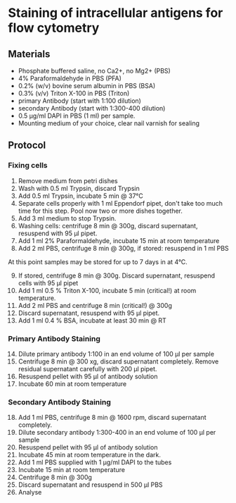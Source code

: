 Staining of intracellular antigens for flow cytometry
=====================================================

Materials
---------

* Phosphate buffered saline, no Ca2+, no Mg2+ (PBS)
* 4% Paraformaldehyde in PBS (PFA)
* 0.2% (w/v) bovine serum albumin in PBS (BSA)
* 0.3% (v/v) Triton X-100 in PBS (Triton)
* primary Antibody (start with 1:100 dilution)
* secondary Antibody (start with 1:300-400 dilution)
* 0.5 µg/ml DAPI in PBS (1 ml) per sample.
* Mounting medium of your choice, clear nail varnish for sealing

Protocol
--------

### Fixing cells

1. Remove medium from petri dishes
2. Wash with 0.5 ml Trypsin, discard Trypsin
3. Add 0.5 ml Trypsin, incubate 5 min @ 37°C
4. Separate cells properly with 1 ml Eppendorf pipet, don't take too much time for this step. Pool now two or more dishes together.
5. Add 3 ml medium to stop Trypsin.
6. Washing cells: centrifuge 8 min @ 300g, discard supernatant, resuspend with 95 µl pipet.
7. Add 1 ml 2% Paraformaldehyde, incubate 15 min at room temperature
8. Add 2 ml PBS, centrifuge 8 min @ 300g, if stored: resuspend in 1 ml PBS

At this point samples may be stored for up to 7 days in at 4°C.

9.  If stored, centrifuge 8 min @ 300g. Discard supernatant, resuspend cells with 95 µl pipet
10. Add 1 ml 0.5 % Triton X-100, incubate 5 min (critical!) at room temperature.
11. Add 2 ml PBS and centrifuge 8 min (critical!) @ 300g
12. Discard supernatant, resuspend with 95 µl pipet.
13. Add 1 ml 0.4 % BSA, incubate at least 30 min @ RT

### Primary Antibody Staining

14. Dilute primary antibody 1:100 in an end volume of 100 µl per sample
15. Centrifuge 8 min @ 300 xg, discard supernatant completely. Remove residual supernatant carefully with 200 µl pipet.
16. Resuspend pellet with 95 µl of antibody solution
17. Incubate 60 min at room temperature

### Secondary Antibody Staining

18. Add 1 ml PBS, centrifuge 8 min @ 1600 rpm, discard supernatant completely.
19. Dilute secondary antibody 1:300-400 in an end volume of 100 µl per sample
20. Resuspend pellet with 95 µl of antibody solution
21. Incubate 45 min at room temperature in the dark.
22. Add 1 ml PBS supplied with 1 µg/ml DAPI to the tubes
23. Incubate 15 min at room temperature
24. Centrifuge 8 min @ 300g
25. Discard supernatant and resuspend in 500 µl PBS
16. Analyse
